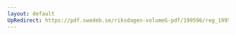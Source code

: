 ```yaml
---
layout: default
UpRedirect: https://pdf.swedeb.se/riksdagen-volumeG-pdf/199596/reg_199596_SkU/reg_199596_SkU_0008.pdf
---
```

